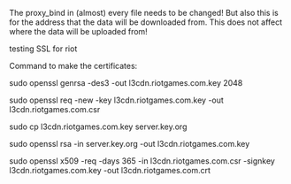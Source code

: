 The proxy_bind in (almost) every file needs to be changed!
But also this is for the address that the data will be downloaded from.
This does not affect where the data will be uploaded from!

testing SSL for riot

Command to make the certificates:

sudo openssl genrsa -des3 -out l3cdn.riotgames.com.key 2048

sudo openssl req -new -key l3cdn.riotgames.com.key  -out l3cdn.riotgames.com.csr

sudo cp l3cdn.riotgames.com.key server.key.org

sudo openssl rsa -in server.key.org -out l3cdn.riotgames.com.key


sudo openssl x509 -req -days 365 -in l3cdn.riotgames.com.csr -signkey l3cdn.riotgames.com.key  -out l3cdn.riotgames.com.crt
